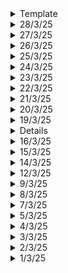 <details>
  <summary>Template</summary>
  </details>

<details>
  <summary>28/3/25</summary>

  # Key Learnings
  - Brief History of Time
  - SFML Ideas along with OpenGL: Light rays, Fading worm, SAT Collisions, Rope Simulation, Single and Double Pendulum, Sand Fire Water , Mandelbrot Set plotter, Sound Wave interference, Lunar Lander, Satellites Rockets Nosecone Jettisoning, Orbital Mechanics, Soft Body (Jelly Like Structures), Particle Simulation (Navier Stokes Equation), Fourier Series and Transform Visulization, Smoke Effects and Gas Diffusion.
  - I want to work on each idea for a week till I get it around perfect.
  </details>

<details>
  <summary>27/3/25</summary>

  # Key Learnings
  - DSA in C++: Unique Subsets problem, array permutations, N-Queens problem
  - 3D printing course: Laser Powder Bed Fusion (L-PBF) and intro to Electron-Beam Powder Bed Fusion(EB-PBF)
  - Brief History of Time: Light cones, Absolute time and absolute space. How Einstein put an end to absolute time theory by saying speed of light is always constant regardless of how you measure it or how fast you are moving. 
  - CAD Modeling: Design of a twisted connector and a toroidal propeller. Main features that were used: transform (rotate), bridging curves (match tangents), fill surfaces and enclose feature, intersection curve between planes gives us a line without us having to make another sketch, splines, helices and the rib command.
  </details>

<details>
  <summary>26/3/25</summary>

  # Key Learnings
  - DSA in C++: Recursion: Binary Search, All Subsets of an array
  - DSA in C: Doubly Linked List and Circular Linked List
  - First Experiment of Data Communication and Networking Lab (DCN): Using CISCO router and switch, establish a communication path between two computers, ping each other. Software used was PuTTy.
  - SFML: Simple Shooting games, but fundamental concepts that are required for future games, I have learned them. I am becoming more familiar with pointers and classes.
  - PCB Designing: Started with routing the ESP32 board
  </details>

<details>
  <summary>25/3/25</summary>

  # Key Learnings
  - DSA in C++: Recursion: time and space complexity revision
  - DSA in C: Linked List Basic Program
  - PCB design on ESP32, review of how to upload files in GitHub and maintain them
  - An overview of a project that I can do using 555 timer (PCB designing)
  - 3D printing course: Cold Spray Directed Energy Deposition
  
  ## Aerodynamics
  - No matter how complex the flow field or how complex the shape of the body, aerodynamic forces arise due to pressure distribution and shear stress distribution that exist on the surface
  - Pressure, Density, Temperature and Velocity
  - Equation of State: p = rho * R * T
  - Flaps: Control lift
  - Ailerons: Control the roll
  - Rudder: Control the yaw
  - Elevator: Control the pitch (nose up and down)
  - Concept of wing sweep (forward sweep, no sweep and backward sweep)
  - Canard configuration: Horizontal stabilizer placed in front of the wing
  </details>

<details>
  <summary>24/3/25</summary>

  # Key Learnings
  - Antenna Theory and Design Lab: Introduction to various waveguides, other RF components like isolators, circulators, workbench setup, measurement tools and power sources
  - Basics of Networking: IP, subnet, router, LAN, WAN, MAN SAN etc. Classes: A, B, C, D and E
  - PCB Designing: Done with the STM32 Design on KiCAD
  - Crow Web Framework: More basic programs, Documentation
  - Tried out the Github Repo: Algorithms, amazing stuff!
  </details>

<details>
  <summary>23/3/25</summary>

  # Key Learnings
  - What's stopping us from colonizing Mars? contd..
  - 3D printing Course
  - Tries some basic programs using Crow C++ framework
  </details>

<details>
  <summary>22/3/25</summary>

  # Key Learnings
  - NPTEL Exam: Cloud Computing and Distributed Systems
  - Colonizing Mars: What are the problems
  - Why heart attacks are becoming more common in India?
  </details>

<details>
  <summary>21/3/25</summary>

  # Key Learnings
  - Pointers Revision in C
  - New programs using C++ Web Frameworks
  - NASA Ingenuity Helicopter Video by Veritasium
  - Richest Man in Babylon Book Completed
  - 3D printing course
  - Revision for NPTEL Exam
  - PCB Designing
  </details>

<details>
  <summary>20/3/25</summary>

  # Key Learnings
  - Working with pointers in C
  - Richest Man In Babylon Book: We can't afford to live without sufficient protection. Where determination is, the way can be found.
  - Car Hacking (Radio) Video: Its relation to manchester encoding and stuff
  - PCB Designing: mounting holes, board outline, overlap silkscreen, filled zone (GND) on bottom layer, thermal reliefs and routing
  - NPTEL Cloud Computing: Week 3,4,5 and 6 Assignments revision.

  ## Crow C++ Web Framework
  - Installed all the files necessary
  - Learnt new commands and skills
  - Got started with the most simple application
  - [YT tutorial for setup](https://www.youtube.com/watch?v=8aHg040HsLI)
  - [Crow Documentation](https://crowcpp.org/master/getting_started/your_first_application/)
  - [Asio](https://sourceforge.net/projects/asio/files/asio/1.30.2%20%28Stable%29/)
  - I had actually started with Boost ASIO, but it didn't work, so I got back to just pure asio
  - I learnt Cmake, got a little understanding of it
  - Got the website running on local host
  </details>


<details>
  <summary>19/3/25</summary>

  # Key Learnings
  - Richest Man In Babylon Book: Little Caution is better than Greater Regret
  - NPTEL Cloud Computing: Week 1 and Week 2 Revision
  - Found a good tutorial on Crow Web framework
  - Does Light Experience time? How moving clocks tick slower? What is the speed of light with respect to light? The first and the last questions are meaningless. You will need a different theory other than the Special Relativity to make your argument.
  - Revision on Pointers in C and C++: 3D arrays
  </details>
<details>
  <sumamry>17/3/25</summary>

  # Key Learnings
  - Richest Man In Babylon Book: Importance of taking action the moment when opportunity arrives. Opportunity doesn't wait for a slow fellow. (1hr)
  - Revision of pointers and arrays (2D and 3D): 1.5hrs
  - Mahabharata Show: 1hr
  - Metal 3D printing course: 1 hr
  - Tried the Web Framework for C++: Crow, but this is frustrating as hell, will try later
  </details>
<details>
  <summary>16/3/25</summary>

  # Key Learnings
  - Richest Man In Babylon Book: The 7 rules to financial freedom
  - Physics: Law of Thermodynamics
  - 3D printing course overview
  - Lex Fridman podcast with Narendra Modi: Just a glimpse
  </details>
<details>
  <summary>15/3/25</summary>

  # Key Learnings
  - Richest Man In Babylon Book: Pay Yourself First
  - Physics: Gravitation
  - C and C++: Pointers
  </details>


<details>
  <summary>14/3/25</summary>

  # Key Learnings
  - VLSI Exam Done
  - Planning for the next seven days.
  </details>
<details>
  <summary>12/3/25</summary>

  # Key Learnings
  - RF Circuits Exam
  - Dopamine Detox Book
  - VLSI Revision: Unit 1,2 and 3
  </details>
<details>
  <summary>9/3/25</summary>

  # Key Learnings
  - DTSP Revision: All four units, FIR filter design
  - Dopamine Detox Book: Understanding Dopamine
  </details>

<details>
  <summary>8/3/25</summary>

  # Key Learnings
  - RF Circuits Revision of First Unit
  - DTSP Revision till Unit-3: Design of Digital Filters.
  </details>
<details>
  <summary>7/3/25</summary>

  # Key Learnings
  - Digital Modulation and Coding (DMC) SEE
  - RF Circuits Revision
  - Digital VLSI First 2 units revision
  </details>
<details>
  <summary>5/3/25</summary>

  # Key Learnings
  - Entrepreneurship and Intellectual Property Rights SEE
  - Revision of Digital Modulation and Coding
  - Veritasium's Video on Infinite Slits experiment: All possible paths taken by light
  </details>
<details>
  <summary>4/3/25</summary>

  # Key Learnings
  - Case Study on Amul's entry into the Protein Market
  - How did a 26 year old CEO of Eicher Motors save Royal Enfield from a disaster? Case Study.
  - Intellectual Property Revision
  - Digital VLSI Revision: Low Power Analysis
  </details>
<details>
  <summary>3/3/25</summary>

  # Key Learnings
  - Digital Modulation and Coding Revision
  - Entrepreneurship: Market Analysis, Trends, Feasibility, Business Plan etc.
  - OnShape: Wormholes (Surface Modeling)
  - VLSI Revision: BiCMOS ckts
  </details>
<details>
  <summary>2/3/25</summary>

  # Key Learnings
  - VLSI Revision: Dynamic CMOS and Domino CMOS, charge sharing problem
  - Mahabarath TV show
  - Taare Zameen Par Film
  </details>
<details>
  <summary>1/3/25</summary>

  # Key Learnings
  - VLSI Revision: CMOS Circuits: MUX, latches, flip-flops etc.
  - RF Circuits: Waveguides
  - Pointers Revision
  - DSA: Book Allocation, Painters Partition, Aggressive Cows, DNF Sorting algorithm
  - Surface Modeling of the Klein Bottle: [YT](https://www.youtube.com/watch?v=yMW9tkqDe6w)
  - Next up on OnShape: [Warmholes?](https://www.youtube.com/watch?v=zbXe2QOkYec)
  - PCB Designing: Continuation of the STM32 Board
  </details>
